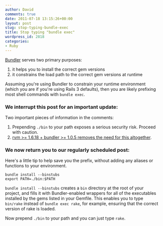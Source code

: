 ```yaml
---
author: David
comments: true
date: 2011-07-18 13:15:26+00:00
layout: post
slug: stop-typing-bundle-exec
title: Stop typing "bundle exec"
wordpress_id: 2818
categories:
- Ruby
---
```


[Bundler](http://gembundler.com/) serves two primary purposes:

1. it helps you to install the correct gem versions
2. it constrains the load path to the correct gem versions at runtime

Assuming you're using Bundler to constrain your runtime environment (which you
are if you're using Rails 3 defaults), then you are likely prefixing most shell
commands with `bundle exec`.

### We interrupt this post for an important update:

Two important pieces of information in the comments:

1.  Prepending `./bin` to your path exposes a serious security risk. Proceed with caution.
2.  [rvm >= 1.6.18 + bundler >= 1.0.5 removes the need for this altogether](http://beginrescueend.com/integration/bundler/).

### We now return you to our regularly scheduled post:

Here's a little tip to help save you the prefix, without adding any aliases or
functions to your environment.


    
    
    bundle install --binstubs
    export PATH=./bin:$PATH
    



`bundle install --binstubs` creates a `bin` directory at the root of your
project, and fills it with Bundler-enabled wrappers for all of the executables
installed by the gems listed in your Gemfile. This enables you to type
`bin/rake` instead of `bundle exec rake`, for example, ensuring that the
correct version of rake is loaded.

Now prepend `./bin` to your path and you can just type `rake`.


